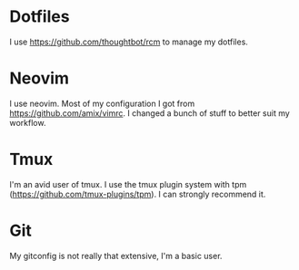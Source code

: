 # Dotfiles

I use https://github.com/thoughtbot/rcm to manage my dotfiles.

# Neovim

I use neovim. Most of my configuration I got from https://github.com/amix/vimrc. I changed a bunch of stuff to better suit my workflow.

# Tmux

I'm an avid user of tmux. I use the tmux plugin system with tpm (https://github.com/tmux-plugins/tpm). I can strongly recommend it.

# Git

My gitconfig is not really that extensive, I'm a basic user.
